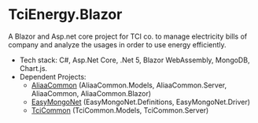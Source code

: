 # TciEnergy.Blazor
A Blazor and Asp.net core project for TCI co. to manage electricity bills of company and analyze the usages in order to use energy efficiently.  
- Tech stack: C#, Asp.Net Core, .Net 5, Blazor WebAssembly, MongoDB, Chart.js.
- Dependent Projects: 
    - [AliaaCommon](https://github.com/aliaa/AliaaCommon) (AliaaCommon.Models, AliaaCommon.Server, AliaaCommon, AliaaCommon.Blazor)
    - [EasyMongoNet](https://github.com/aliaa/EasyMongo.Net) (EasyMongoNet.Definitions, EasyMongoNet.Driver)
    - [TciCommon](https://github.com/aliaa/TciCommon) (TciCommon.Models, TciCommon.Server)  
